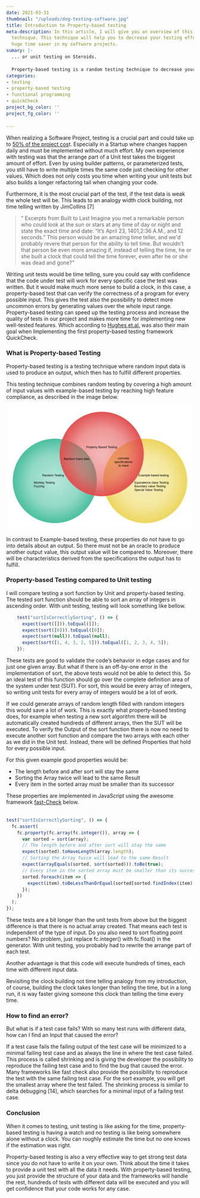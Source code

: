 ```yaml
---
date: 2021-03-31
thumbnail: "/uploads/dog-testing-software.jpg"
title: Introduction to Property-based testing
meta-description: In this article, I will give you an overview of this random testing
  technique. This technique will help you to decrease your testing effort and is a
  huge time saver in my software projects.
sumary: |-
  ... or unit testing on Steroids.

  Property-based testing is a random testing technique to decrease your testing effort and helps to write strong tests. Sounds good right? In the following lines, I will give you a brief introduction to this topic.
categories:
- testing
- property-based testing
- functional programming
- quickCheck
project_bg_color: ''
project_fg_color: ''

---
```

When realizing a Software Project, testing is a crucial part and could take up to [50% of the project cos](https://jaxenter.com/time-estimation-for-software-testing-128078.html#:\~:text=Statistically%20speaking%2C%20testing%20occupies%2020,as%2035%20to%2050%20percent.)t. Especially in a Startup where changes happen daily and must be implemented without much effort. My own experience with testing was that the arrange part of a Unit test takes the biggest amount of effort. Even by using builder patterns, or parameterized tests, you still have to write multiple times the same code just checking for other values. Which does not only costs you time when writing your unit tests but also builds a longer refactoring tail when changing your code.

Furthermore, it is the most crucial part of the test, if the test data is weak the whole test will be. This leads to an analogy width clock building, not time telling written by JimCollins \[7\]

> ” Excerpts from Built to Last Imagine you met a remarkable person who could look at the sun or stars at any time of day or night and state the exact time and date: “It’s April 23, 1401,2:36 A.M., and 12 seconds.” This person would be an amazing time teller, and we'd probably revere that person for the ability to tell time. But wouldn’t that person be even more amazing if, instead of telling the time, he or she built a clock that could tell the time forever, even after he or she was dead and gone?”

Writing unit tests would be time telling, sure you could say with confidence that the code under test will work for every specific case the test was written. But it would make much more sense to build a clock, in this case, a property-based test that can verify the correctness of a program for every possible input. This gives the test also the possibility to detect more uncommon errors by generating values over the whole input range. Property-based testing can speed up the testing process and increase the quality of tests in our project and makes more time for implementing new well-tested features. Which according to [Hughes et.al.](https://dl.acm.org/doi/10.1145/1988042.1988046) was also their main goal when Implementing the first property-based testing framework QuickCheck.

### What is Property-based Testing

Property-based testing is a testing technique where random input data is used to produce an output, which then has to fulfill different properties.

This testing technique combines random testing by covering a high amount of input values with example-based testing by reaching high feature compliance, as described in the image below.

![Property based testing compared to other testing techniques.](/uploads/property-based-testing-vs-unit-testing.png)

In contrast to Example-based testing, these properties do not have to go into details about an output. So there must not be an oracle to produce another output value, this output value will be compared to. Moreover, there will be characteristics derived from the specifications the output has to fulfill.

### Property-based Testing compared to Unit testing

I will compare testing a sort function by Unit and property-based testing. The tested sort function should be able to sort an array of integers in ascending order. With unit testing, testing will look something like bellow.

``` js
    test("sortIsCorrectlySorting", () => {
      expect(sort([])).toEqual([]);
      expect(sort([0])).toEqual([0]);
      expect(sort(null)).toEqual(null);
      expect(sort([1, 4, 3, 2, 5])).toEqual([1, 2, 3, 4, 5]);
    });
```

These tests are good to validate the code’s behavior in edge cases and for just one given array. But what if there is an off-by-one error in the implementation of sort, the above tests would not be able to detect this. So an ideal test of this function should go over the complete definition area of the system under test (SUT). For sort, this would be every array of integers, so writing unit tests for every array of integers would be a lot of work.

If we could generate arrays of random length filled with random integers this would save a lot of work. This is exactly what property-based testing does, for example when testing a new sort algorithm there will be automatically created hundreds of different arrays, then the SUT will be executed. To verify the Output of the sort function there is now no need to execute another sort function and compare the two arrays with each other as we did in the Unit test. Instead, there will be defined Properties that hold for every possible input.

For this given example good properties would be:

* The length before and after sort will stay the same
* Sorting the Array twice will lead to the same Result
* Every item in the sorted array must be smaller than its successor

These properties are implemented in JavaScript using the awesome framework [fast-Check](https://dubzzz.github.io/fast-check.github.com/) below.

``` js 

test("sortIsCorrectlySorting", () => {
  fc.assert(
    fc.property(fc.array(fc.integer()), array => {
      var sorted = sort(array);
      // The length before and after sort will stay the same
      expect(sorted).toHaveLength(array.length);
      // Sorting the Array twice will lead to the same Result
      expect(arrayEquals(sorted, sort(sorted))).toBe(true);
      // Every item in the sorted array must be smaller than its successor
      sorted.foreach(item => {
        expect(item).toBeLessThanOrEqual(sorted[sorted.findIndex(item) + 1]);
      });
    })
  );
});
```

These tests are a bit longer than the unit tests from above but the biggest difference is that there is no actual array created. That means each test is independent of the type of input. Do you also need to sort floating point numbers? No problem, just replace fc.integer() with fc.float() in the generator. With unit testing, you probably had to rewrite the arrange part of each test.

Another advantage is that this code will execute hundreds of times, each time with different input data.

Revisiting the clock building not time telling analogy from my introduction, of course, building the clock takes longer than telling the time, but in a long run, it is way faster giving someone this clock than telling the time every time.

### How to find an error?

But what is if a test case fails? With so many test runs with different data, how can I find an Input that caused the error?

If a test case fails the failing output of the test case will be minimized to a minimal failing test case and as always the line in where the test case failed. This process is called shrinking and is giving the developer the possibility to reproduce the failing test case and to find the bug that caused the error. Many frameworks like fast check also provide the possibility to reproduce the test with the same failing test case. For the sort example, you will get the smallest array where the test failed. The shrinking process is similar to delta debugging \[14\], which searches for a minimal input of a failing test case.

### Conclusion

When it comes to testing, unit testing is like asking for the time, property-based testing is having a watch and no testing is like being somewhere alone without a clock. You can roughly estimate the time but no one knows if the estimation was right.

Property-based testing is also a very effective way to get strong test data since you do not have to write it on your own. Think about the time it takes to provide a unit test with all the data it needs. With property-based testing, you just provide the structure of your data and the frameworks will handle the rest, hundreds of tests with different data will be executed and you will get confidence that your code works for any case.